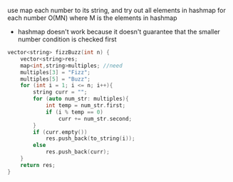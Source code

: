 use map each number to its string, and try out all elements in hashmap for each number O(MN) where M is the elements in hashmap
- hashmap doesn't work because it doesn't guarantee that the smaller number condition is checked first

```cpp
vector<string> fizzBuzz(int n) {
    vector<string>res;
    map<int,string>multiples; //need 
    multiples[3] = "Fizz";
    multiples[5] = "Buzz";
    for (int i = 1; i <= n; i++){
        string curr = "";
        for (auto num_str: multiples){
            int temp = num_str.first;
            if (i % temp == 0)
                curr += num_str.second;
        }
        if (curr.empty())
            res.push_back(to_string(i));
        else
            res.push_back(curr);
    }
    return res;
}
```
